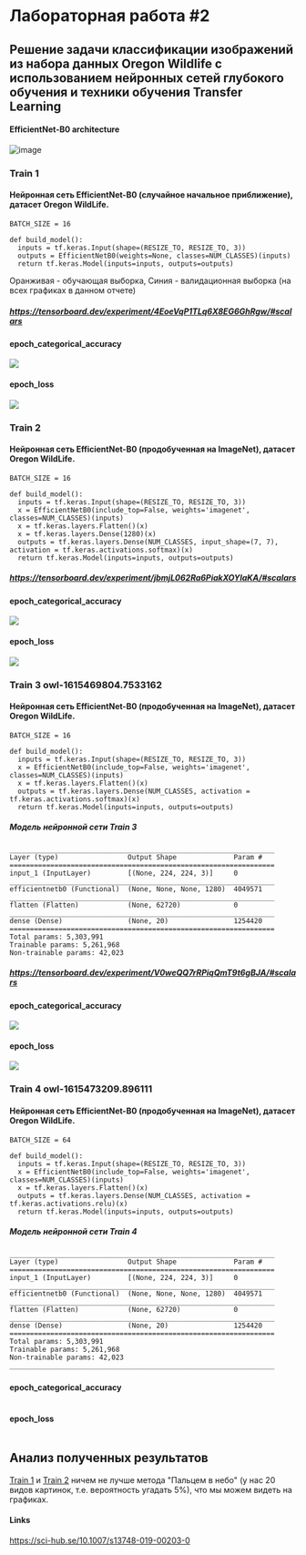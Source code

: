 # Лабораторная работа #2
## Решение задачи классификации изображений из набора данных Oregon Wildlife с использованием нейронных сетей глубокого обучения и техники обучения Transfer Learning

#### EfficientNet-B0 architecture
![image](https://user-images.githubusercontent.com/80168174/110480321-6aae0900-80f7-11eb-82e6-f389f93c3966.png)


### Train 1
#### Нейронная сеть EfficientNet-B0 (случайное начальное приближение), датасет Oregon WildLife.

```
BATCH_SIZE = 16

def build_model():
  inputs = tf.keras.Input(shape=(RESIZE_TO, RESIZE_TO, 3))
  outputs = EfficientNetB0(weights=None, classes=NUM_CLASSES)(inputs)
  return tf.keras.Model(inputs=inputs, outputs=outputs)
```
Оранживая - обучающая выборка, Синия - валидационная выборка (на всех графиках в данном отчете)
##### https://tensorboard.dev/experiment/4EoeVqP1TLq6X8EG6GhRgw/#scalars
#### epoch_categorical_accuracy
<img src="https://raw.githubusercontent.com/NikitaShulgan/Laba2/main/for_Readme/epoch_categorical_accuracy_EfficientNet-B0_weights_None.svg">

#### epoch_loss
<img src="https://raw.githubusercontent.com/NikitaShulgan/Laba2/main/for_Readme/epoch_loss_EfficientNet-B0_weights_None.svg">


### Train 2
#### Нейронная сеть EfficientNet-B0 (продобученная на ImageNet), датасет Oregon WildLife.

```
BATCH_SIZE = 16

def build_model():
  inputs = tf.keras.Input(shape=(RESIZE_TO, RESIZE_TO, 3))
  x = EfficientNetB0(include_top=False, weights='imagenet', classes=NUM_CLASSES)(inputs)
  x = tf.keras.layers.Flatten()(x)
  x = tf.keras.layers.Dense(1280)(x)
  outputs = tf.keras.layers.Dense(NUM_CLASSES, input_shape=(7, 7), activation = tf.keras.activations.softmax)(x)
  return tf.keras.Model(inputs=inputs, outputs=outputs)
```
##### https://tensorboard.dev/experiment/jbmjL062Ra6PiakXOYlaKA/#scalars
#### epoch_categorical_accuracy
<img src="https://raw.githubusercontent.com/NikitaShulgan/Laba2/main/for_Readme/epoch_categorical_accuracy_EfficientNet-B0_weights_ImageNet.svg">

#### epoch_loss
<img src="https://raw.githubusercontent.com/NikitaShulgan/Laba2/main/for_Readme/epoch_loss_EfficientNet-B0_weights_ImageNet.svg">

### Train 3 owl-1615469804.7533162
#### Нейронная сеть EfficientNet-B0 (продобученная на ImageNet), датасет Oregon WildLife.
```
BATCH_SIZE = 16

def build_model():
  inputs = tf.keras.Input(shape=(RESIZE_TO, RESIZE_TO, 3))
  x = EfficientNetB0(include_top=False, weights='imagenet', classes=NUM_CLASSES)(inputs)
  x = tf.keras.layers.Flatten()(x)
  outputs = tf.keras.layers.Dense(NUM_CLASSES, activation = tf.keras.activations.softmax)(x)
  return tf.keras.Model(inputs=inputs, outputs=outputs)
```
##### Модель нейронной сети Train 3
```
_________________________________________________________________
Layer (type)                 Output Shape              Param #
=================================================================
input_1 (InputLayer)         [(None, 224, 224, 3)]     0
_________________________________________________________________
efficientnetb0 (Functional)  (None, None, None, 1280)  4049571
_________________________________________________________________
flatten (Flatten)            (None, 62720)             0
_________________________________________________________________
dense (Dense)                (None, 20)                1254420
=================================================================
Total params: 5,303,991
Trainable params: 5,261,968
Non-trainable params: 42,023
```
##### https://tensorboard.dev/experiment/V0weQQ7rRPiqQmT9t6gBJA/#scalars
#### epoch_categorical_accuracy
<img src="https://raw.githubusercontent.com/NikitaShulgan/Laba2/main/for_Readme/Train_3_epoch_categorical_accuracy.svg">

#### epoch_loss
<img src="https://raw.githubusercontent.com/NikitaShulgan/Laba2/main/for_Readme/Train_3_epoch_loss.svg">

### Train 4 owl-1615473209.896111
#### Нейронная сеть EfficientNet-B0 (продобученная на ImageNet), датасет Oregon WildLife.
```
BATCH_SIZE = 64

def build_model():
  inputs = tf.keras.Input(shape=(RESIZE_TO, RESIZE_TO, 3))
  x = EfficientNetB0(include_top=False, weights='imagenet', classes=NUM_CLASSES)(inputs)
  x = tf.keras.layers.Flatten()(x)
  outputs = tf.keras.layers.Dense(NUM_CLASSES, activation = tf.keras.activations.relu)(x)
  return tf.keras.Model(inputs=inputs, outputs=outputs)
```
##### Модель нейронной сети Train 4 
```
_________________________________________________________________
Layer (type)                 Output Shape              Param #
=================================================================
input_1 (InputLayer)         [(None, 224, 224, 3)]     0
_________________________________________________________________
efficientnetb0 (Functional)  (None, None, None, 1280)  4049571
_________________________________________________________________
flatten (Flatten)            (None, 62720)             0
_________________________________________________________________
dense (Dense)                (None, 20)                1254420
=================================================================
Total params: 5,303,991
Trainable params: 5,261,968
Non-trainable params: 42,023
_________________________________________________________________
```
##### 
#### epoch_categorical_accuracy
<img src="">

#### epoch_loss
<img src="">

## Анализ полученных результатов
[Train 1](https://github.com/NikitaShulgan/Laba2#train-1) и [Train 2](https://github.com/NikitaShulgan/Laba2#train-2) ничем не лучше метода "Пальцем в небо" (у нас 20 видов картинок, т.е. вероятность угадать 5%), что мы можем видеть на графиках.
#### Links
https://sci-hub.se/10.1007/s13748-019-00203-0
